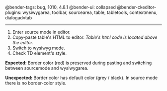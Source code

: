 @bender-tags: bug, 1010, 4.8.1
@bender-ui: collapsed
@bender-ckeditor-plugins: wysiwygarea, toolbar, sourcearea, table, tabletools, contextmenu, dialogadvtab

----

1. Enter source mode in editor.
2. Copy-paste table's HTML to editor. _Table's html code is located above the editor._
3. Switch to wysiwyg mode.
4. Check TD element's style.

**Expected:** Border color (red) is preserved during pasting and switching between sourcemode and wysiwygarea.

**Unexpected:** Border color has default color (grey / black). In source mode there is no border-color style.
